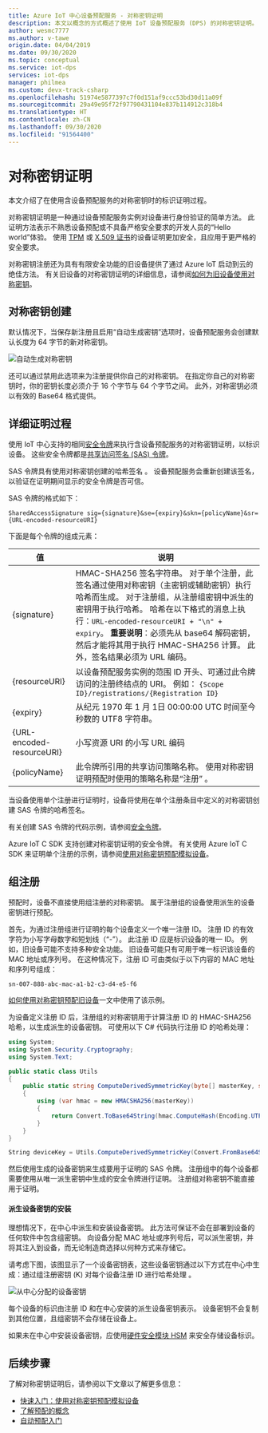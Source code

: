 ```yaml
---
title: Azure IoT 中心设备预配服务 - 对称密钥证明
description: 本文以概念的方式概述了使用 IoT 设备预配服务 (DPS) 的对称密钥证明。
author: wesmc7777
ms.author: v-tawe
origin.date: 04/04/2019
ms.date: 09/30/2020
ms.topic: conceptual
ms.service: iot-dps
services: iot-dps
manager: philmea
ms.custom: devx-track-csharp
ms.openlocfilehash: 51974e5877397c7f0d151af9ccc53bd30d11a09f
ms.sourcegitcommit: 29a49e95f72f97790431104e837b114912c318b4
ms.translationtype: HT
ms.contentlocale: zh-CN
ms.lasthandoff: 09/30/2020
ms.locfileid: "91564400"
---
```

# <a name="symmetric-key-attestation"></a>对称密钥证明

本文介绍了在使用含设备预配服务的对称密钥时的标识证明过程。 

对称密钥证明是一种通过设备预配服务实例对设备进行身份验证的简单方法。 此证明方法表示不熟悉设备预配或不具备严格安全要求的开发人员的“Hello world”体验。 使用 [TPM](concepts-tpm-attestation.md) 或 [X.509 证书](concepts-x509-attestation.md)的设备证明更加安全，且应用于更严格的安全要求。

对称密钥注册还为具有有限安全功能的旧设备提供了通过 Azure IoT 启动到云的绝佳方法。 有关旧设备的对称密钥证明的详细信息，请参阅[如何为旧设备使用对称密钥](how-to-legacy-device-symm-key.md)。


## <a name="symmetric-key-creation"></a>对称密钥创建

默认情况下，当保存新注册且启用“自动生成密钥”选项时，设备预配服务会创建默认长度为 64 字节的新对称密钥。

![自动生成对称密钥](./media/concepts-symmetric-key-attestation/auto-generate-keys.png)

还可以通过禁用此选项来为注册提供你自己的对称密钥。 在指定你自己的对称密钥时，你的密钥长度必须介于 16 个字节与 64 个字节之间。 此外，对称密钥必须以有效的 Base64 格式提供。



## <a name="detailed-attestation-process"></a>详细证明过程

使用 IoT 中心支持的相同[安全令牌](../iot-hub/iot-hub-devguide-security.md#security-token-structure)来执行含设备预配服务的对称密钥证明，以标识设备。 这些安全令牌都是[共享访问签名 (SAS) 令牌](../service-bus-messaging/service-bus-sas.md)。 

SAS 令牌具有使用对称密钥创建的哈希签名  。 设备预配服务会重新创建该签名，以验证在证明期间显示的安全令牌是否可信。

SAS 令牌的格式如下：

`SharedAccessSignature sig={signature}&se={expiry}&skn={policyName}&sr={URL-encoded-resourceURI}`

下面是每个令牌的组成元素：

| 值 | 说明 |
| --- | --- |
| {signature} |HMAC-SHA256 签名字符串。 对于单个注册，此签名通过使用对称密钥（主密钥或辅助密钥）执行哈希而生成。 对于注册组，从注册组密钥中派生的密钥用于执行哈希。 哈希在以下格式的消息上执行：`URL-encoded-resourceURI + "\n" + expiry`。 **重要说明**：必须先从 base64 解码密钥，然后才能将其用于执行 HMAC-SHA256 计算。 此外，签名结果必须为 URL 编码。 |
| {resourceURI} |以设备预配服务实例的范围 ID 开头、可通过此令牌访问的注册终结点的 URI。 例如： `{Scope ID}/registrations/{Registration ID}` |
| {expiry} |从纪元 1970 年 1 月 1日 00:00:00 UTC 时间至今秒数的 UTF8 字符串。 |
| {URL-encoded-resourceURI} |小写资源 URI 的小写 URL 编码 |
| {policyName} |此令牌所引用的共享访问策略名称。 使用对称密钥证明预配时使用的策略名称是“注册”  。 |

当设备使用单个注册进行证明时，设备将使用在单个注册条目中定义的对称密钥创建 SAS 令牌的哈希签名。

有关创建 SAS 令牌的代码示例，请参阅[安全令牌](../iot-hub/iot-hub-devguide-security.md#security-token-structure)。

Azure IoT C SDK 支持创建对称密钥证明的安全令牌。 有关使用 Azure IoT C SDK 来证明单个注册的示例，请参阅[使用对称密钥预配模拟设备](quick-create-simulated-device-symm-key.md)。


## <a name="group-enrollments"></a>组注册

预配时，设备不直接使用组注册的对称密钥。 属于注册组的设备使用派生的设备密钥进行预配。 

首先，为通过注册组进行证明的每个设备定义一个唯一注册 ID。 注册 ID 的有效字符为小写字母数字和短划线（“-”）。 此注册 ID 应是标识设备的唯一 ID。 例如，旧设备可能不支持多种安全功能。 旧设备可能只有可用于唯一标识该设备的 MAC 地址或序列号。 在这种情况下，注册 ID 可由类似于以下内容的 MAC 地址和序列号组成：

```
sn-007-888-abc-mac-a1-b2-c3-d4-e5-f6
```

[如何使用对称密钥预配旧设备](how-to-legacy-device-symm-key.md)一文中使用了该示例。

为设备定义注册 ID 后，注册组的对称密钥用于计算注册 ID 的 HMAC-SHA256 哈希，以生成派生的设备密钥。 可使用以下 C# 代码执行注册 ID 的哈希处理：

```csharp
using System; 
using System.Security.Cryptography; 
using System.Text;  

public static class Utils 
{ 
    public static string ComputeDerivedSymmetricKey(byte[] masterKey, string registrationId) 
    { 
        using (var hmac = new HMACSHA256(masterKey)) 
        { 
            return Convert.ToBase64String(hmac.ComputeHash(Encoding.UTF8.GetBytes(registrationId))); 
        } 
    } 
} 
```

```csharp
String deviceKey = Utils.ComputeDerivedSymmetricKey(Convert.FromBase64String(masterKey), registrationId);
```

然后使用生成的设备密钥来生成要用于证明的 SAS 令牌。 注册组中的每个设备都需要使用从唯一派生密钥中生成的安全令牌进行证明。 注册组对称密钥不能直接用于证明。

#### <a name="installation-of-the-derived-device-key"></a>派生设备密钥的安装

理想情况下，在中心中派生和安装设备密钥。 此方法可保证不会在部署到设备的任何软件中包含组密钥。 向设备分配 MAC 地址或序列号后，可以派生密钥，并将其注入到设备，而无论制造商选择以何种方式来存储它。

请考虑下图，该图显示了一个设备密钥表，这些设备密钥通过以下方式在中心中生成：通过组注册密钥 (K) 对每个设备注册 ID 进行哈希处理  。 

![从中心分配的设备密钥](./media/concepts-symmetric-key-attestation/key-diversification.png)

每个设备的标识由注册 ID 和在中心安装的派生设备密钥表示。 设备密钥不会复制到其他位置，且组密钥不会存储在设备上。

如果未在中心中安装设备密钥，应使用[硬件安全模块 HSM](concepts-service.md#hardware-security-module) 来安全存储设备标识。

## <a name="next-steps"></a>后续步骤

了解对称密钥证明后，请参阅以下文章以了解更多信息：

* [快速入门：使用对称密钥预配模拟设备](quick-create-simulated-device-symm-key.md)
* [了解预配的概念](about-iot-dps.md#provisioning-process)
* [自动预配入门](./quick-setup-auto-provision.md) 
